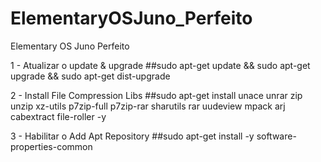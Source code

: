 # ElementaryOSJuno_Perfeito
Elementary OS Juno Perfeito 

1 - Atualizar o update & upgrade
##sudo apt-get update && sudo apt-get upgrade && sudo apt-get dist-upgrade

2 - Install File Compression Libs
##sudo apt-get install unace unrar zip unzip xz-utils p7zip-full p7zip-rar sharutils rar uudeview mpack arj cabextract file-roller -y

3 - Habilitar o Add Apt Repository
##sudo apt-get install -y software-properties-common
